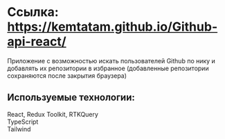 # Ссылка: https://kemtatam.github.io/Github-api-react/

Приложение с возможностью искать пользователей Github по нику и добавлять их репозитории в избранное (добавленные репозитории сохраняются после закрытия браузера)

## Используемые технологии:
React, Redux Toolkit, RTKQuery \
TypeScript \
Tailwind

